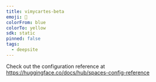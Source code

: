 ```yaml
---
title: vimycartes-beta
emoji: 🐳
colorFrom: blue
colorTo: yellow
sdk: static
pinned: false
tags:
  - deepsite
---
```


Check out the configuration reference at https://huggingface.co/docs/hub/spaces-config-reference